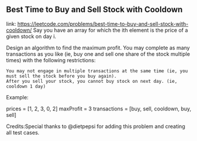 ## Best Time to Buy and Sell Stock with Cooldown 
link: <https://leetcode.com/problems/best-time-to-buy-and-sell-stock-with-cooldown/>
Say you have an array for which the ith element is the price of a given stock on day i.

Design an algorithm to find the maximum profit. You may complete as many transactions as you like
(ie, buy one and sell one share of the stock multiple times) with the following restrictions:


    You may not engage in multiple transactions at the same time (ie, you must sell the stock before you buy again).
    After you sell your stock, you cannot buy stock on next day. (ie, cooldown 1 day)


Example:

prices = [1, 2, 3, 0, 2]
maxProfit = 3
transactions = [buy, sell, cooldown, buy, sell]


Credits:Special thanks to @dietpepsi for adding this problem and creating all test cases.